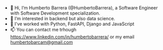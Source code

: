 - 👋 Hi, I’m Humberto Barrera (@HumbertoBarrera), a Software Engineer with Software Development specialization. 
- 👀 I’m interested in backend but also data science.
- 🌱 I've worked with Python, FastAPI, Django and JavaScript
- 📫 You can contact me trhough https://www.linkedin.com/in/humbertobarrera/ or my email humbertobarcam@gmail.com
